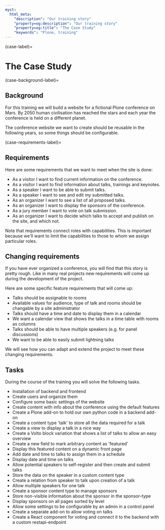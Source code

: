 ```yaml
---
myst:
  html_meta:
    "description": "Our training story"
    "property=og:description": "Our training story"
    "property=og:title": "The Case Study"
    "keywords": "Plone, training"
---
```


(case-label)=

# The Case Study

(case-background-label)=

## Background

For this training we will build a website for a fictional Plone conference on Mars.
By 2050 human civilisation has reached the stars and each year the conference is held on a different planet.

The conference website we want to create should be reusable in the following years, so some things should be configurable.

(case-requirements-label)=

## Requirements

Here are some requirements that we want to meet when the site is done:

- As a visitor I want to find current information on the conference.
- As a visitor I want to find information about talks, trainings and keynotes.
- As a speaker I want to be able to submit talks.
- As a speaker I want to see and edit my submitted talks.
- As an organizer I want to see a list of all proposed talks.
- As an organizer I want to display the sponsors of the conference.
- As a jury member I want to vote on talk submission.
- As an organizer I want to decide which talks to accept and publish on the site, and which not.

Note that requirements connect roles with capabilities.
This is important because we'll want to limit the capabilities to those to whom we assign particular roles.

## Changing requirements

If you have ever organized a conference, you will find that this story is pretty rough.
Like in many real projects new requirements will come up during the development of the project.

Here are some specific feature requirements that will come up:

- Talks should be assignable to rooms
- Available values for audience, type of talk and rooms should be changable by a site administrator
- Talks should have a time and date to display them in a calendar
- We want a calendar view that shows the talks in a time table with rooms as columns
- Talks should be able to have multiple speakers (e.g. for panel discussions)
- We want to be able to easily submit lightning talks

We will see how you can adapt and extend the project to meet these changing requirements.

## Tasks

During the course of the training you will solve the following tasks.

- Installation of backend and frontend
- Create users and organize them
- Configure some basic settings of the website
- Create content with info about the conference using the default features
- Create a Plone add-on to hold our own python code in a backend add-on
- Create a content type 'talk' to store all the data required for a talk
- Create a view to display a talk in a nice way
- Create a Volto block variation that shows a list of talks to allow an easy overview
- Create a new field to mark arbitrary content as 'featured'
- Display this featured content on a dynamic front page
- Add date and time to talks to assign them in a schedule
- Display date and time on talks
- Allow potential speakers to self-register and then create and submit talks
- Store the data on the speaker in a custom content type
- Create a relation from speaker to talk upon creation of a talk
- Allow multiple speakers for one talk
- Create a sponsor content type to manage sponsors
- Store non-visible information about the sponsor in the sponsor-type
- Display sponsors on all pages sorted by level
- Allow some settings to be configurable by an admin in a control panel
- Create a separate add-on to allow voting on talks
- Create a React component for voting and connect it to the backend with a custom restapi-endpoint
